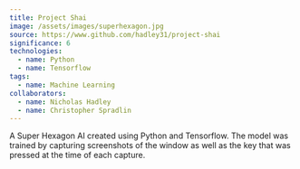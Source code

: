 ```yaml
---
title: Project Shai
image: /assets/images/superhexagon.jpg
source: https://www.github.com/hadley31/project-shai
significance: 6
technologies:
  - name: Python
  - name: Tensorflow
tags:
  - name: Machine Learning
collaborators:
  - name: Nicholas Hadley
  - name: Christopher Spradlin
---
```


A Super Hexagon AI created using Python and Tensorflow. The model was trained by capturing screenshots of the window as well as the key that was pressed at the time of each capture.